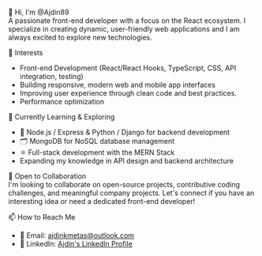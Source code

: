 👋 Hi, I'm @Ajdin89  
A passionate front-end developer with a focus on the React ecosystem. I specialize in creating dynamic, user-friendly web applications and I am always excited to explore new technologies.  

👀 Interests  
- Front-end Development (React/React Hooks, TypeScript, CSS, API integration, testing)  
- Building responsive, modern web and mobile app interfaces  
- Improving user experience through clean code and best practices. 
- Performance optimization  

🌱 Currently Learning & Exploring  
- 📡 Node.js / Express & Python / Django for backend development  
- 🗂️ MongoDB for NoSQL database management  
- ⚛️ Full-stack development with the MERN Stack  
- Expanding my knowledge in API design and backend architecture

💞️ Open to Collaboration  
I'm looking to collaborate on open-source projects, contributive coding challenges, and meaningful company projects. 
Let's connect if you have an interesting idea or need a dedicated front-end developer!  

📫 How to Reach Me  
- 📧 Email: ajdinkmetas@outlook.com  
- 🔗 LinkedIn: [Ajdin's LinkedIn Profile](https://linkedin.com/in/ajdin89)  

